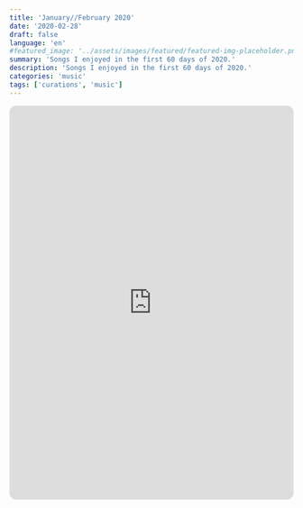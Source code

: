 ```yaml
---
title: 'January//February 2020'
date: '2020-02-28'
draft: false
language: 'en'
#featured_image: '../assets/images/featured/featured-img-placeholder.png'
summary: 'Songs I enjoyed in the first 60 days of 2020.'
description: 'Songs I enjoyed in the first 60 days of 2020.'
categories: 'music'
tags: ['curations', 'music']
---
```

<!-- @format -->
<iframe
    style="border-radius:12px"
    src="https://open.spotify.com/embed/playlist/4V6opiBByP156fSjerHdyE?utm_source=generator"
    width="100%"
    height="700"
    frameBorder="0"
    allowfullscreen=""
    allow="
        autoplay;
        clipboard-write;
        encrypted-media;
        fullscreen;
        picture-in-picture
    "
    loading="lazy"
></iframe>

